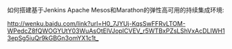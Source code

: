 

如何搭建基于Jenkins Apache Mesos和Marathon的弹性高可用的持续集成环境: 

[http:\/\/wenku.baidu.com\/link?url=H0\_7JYUj-KqsSwFFRvLTOM-WPedcZ8fQWOGYUtY03WuAsOtElVJoplCVEV\_r5WTBxPZsLShVxAcDLIWH13epSg5iuQr9kGBGn3omYX1c1t\_](http://wenku.baidu.com/link?url=H0_7JYUj-KqsSwFFRvLTOM-WPedcZ8fQWOGYUtY03WuAsOtElVJoplCVEV_r5WTBxPZsLShVxAcDLIWH13epSg5iuQr9kGBGn3omYX1c1t_)

